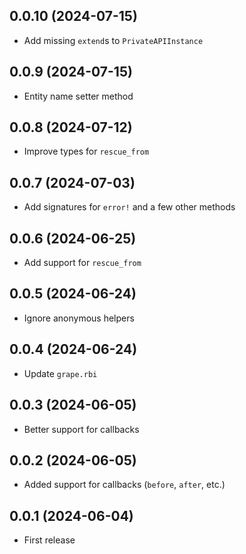 ## 0.0.10 (2024-07-15)

- Add missing `extend`s to `PrivateAPIInstance`

## 0.0.9 (2024-07-15)

- Entity name setter method

## 0.0.8 (2024-07-12)

- Improve types for `rescue_from`

## 0.0.7 (2024-07-03)

- Add signatures for `error!` and a few other methods

## 0.0.6 (2024-06-25)

- Add support for `rescue_from`

## 0.0.5 (2024-06-24)

- Ignore anonymous helpers

## 0.0.4 (2024-06-24)

- Update `grape.rbi`

## 0.0.3 (2024-06-05)

- Better support for callbacks

## 0.0.2 (2024-06-05)

- Added support for callbacks (`before`, `after`, etc.)

## 0.0.1 (2024-06-04)

- First release
